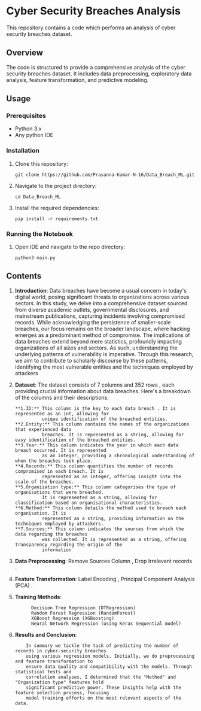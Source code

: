 # Cyber Security Breaches Analysis

This repository contains a code which performs an analysis of cyber security breaches dataset.

## Overview

The code is structured to provide a comprehensive analysis of the cyber security breaches dataset. It includes data preprocessing, exploratory data analysis, feature transformation, and predictive modeling.

## Usage

### Prerequisites

- Python 3.x
- Any python IDE

### Installation

1. Clone this repository:

    ```
    git clone https://github.com/Prasanna-Kumar-N-16/Data_Breach_ML.git
    ```

2. Navigate to the project directory:

    ```
    cd Data_Breach_ML
    ```

3. Install the required dependencies:

    ```
    pip install -r requirements.txt
    ```

### Running the Notebook

1. Open IDE and navigate to the repo directory:

    ```
    python3 main.py
    ```


## Contents

1. **Introduction**: 
       Data breaches have become a usual concern in today's digital world, posing significant
       threats to organizations across various sectors. In this study, we delve into a comprehensive
       dataset sourced from diverse academic outlets, governmental disclosures, and mainstream
       publications, capturing incidents involving compromised records. While acknowledging the
       persistence of smaller-scale breaches, our focus remains on the broader landscape, where
       hacking emerges as a predominant method of compromise.
       The implications of data breaches extend beyond mere statistics, profoundly impacting
       organizations of all sizes and sectors. As such, understanding the underlying patterns of
       vulnerability is imperative. Through this research, we aim to contribute to scholarly discourse
       by these patterns, identifying the most vulnerable entities and the techniques employed by
       attackers

2. **Dataset**: 
       The dataset consists of 7 columns and 352 rows , each providing crucial information about
       data breaches. Here's a breakdown of the columns and their descriptions:

       **1.ID:** This column is the key to each data breach . It is represented as an int, allowing for
                 unique identification of the breached entities.
       **2.Entity:** This column contains the names of the organizations that experienced data
                 breaches. It is represented as a string, allowing for easy identification of the breached entities.
       **3.Year:** This column indicates the year in which each data breach occurred. It is represented
                 as an integer, providing a chronological understanding of when the breaches took place.
       **4.Records:** This column quantifies the number of records compromised in each breach. It is
                 represented as an integer, offering insight into the scale of the breaches.
       **5.Organization type:** This column categorises the type of organisations that were breached.
                 It is represented as a string, allowing for classification based on organisational characteristics.
       **6.Method:** This column details the method used to breach each organisation. It is
                 represented as a string, providing information on the techniques employed by attackers.
       **7.Sources:** This column indicates the sources from which the data regarding the breaches
                 was collected. It is represented as a string, offering transparency regarding the origin of the
                 information

3. **Data Preprocessing**: 
              Remove Sources Column ,  Drop Irrelevant records .

4. **Feature Transformation**: 
              Label Encoding , Principal Component Analysis (PCA) .

5. **Training Methods**:

             Decision Tree Regression (DTRegression)
             Random Forest Regression (RandomForest)
             XGBoost Regression (XGBoosting)
             Neural Network Regression (using Keras Sequential model)

6. **Results and Conclusion**: 

           In summary we tackle the task of predicting the number of records in cyber-security breaches
           using various regression models. Initially, we do preprocessing and feature transformation to
           ensure data quality and compatibility with the models. Through statistical tests and
           correlation analyses, I determined that the "Method" and "Organization type" features hold
           significant predictive power. These insights help with the feature selection process, focusing
           model training efforts on the most relevant aspects of the data.

